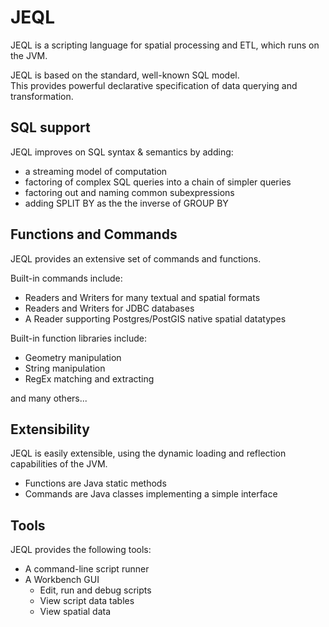 JEQL
====
JEQL is a scripting language for spatial processing and ETL, which runs on the JVM.  

JEQL is based on the standard, well-known SQL model.  
This provides powerful declarative specification of data querying and transformation.

SQL support
-----------

JEQL improves on SQL syntax & semantics by adding:

* a streaming model of computation
* factoring of complex SQL queries into a chain of simpler queries
* factoring out and naming common subexpressions
* adding SPLIT BY as the the inverse of GROUP BY
 
Functions and Commands
----------------------

JEQL provides an extensive set of commands and functions.

Built-in commands include:

* Readers and Writers for many textual and spatial formats
* Readers and Writers for JDBC databases
* A Reader supporting Postgres/PostGIS native spatial datatypes
 
Built-in function libraries include:

* Geometry manipulation
* String manipulation
* RegEx matching and extracting

and many others...

Extensibility
-------------

JEQL is easily extensible, using the dynamic loading and reflection capabilities of the JVM.

* Functions are Java static methods
* Commands are Java classes implementing a simple interface

Tools
-----
JEQL provides the following tools:

* A command-line script runner
* A Workbench GUI
  * Edit, run and debug scripts
  * View script data tables 
  * View spatial data
  




